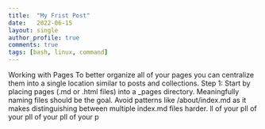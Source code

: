 ```yaml
---
title:  "My Frist Post"
date:   2022-06-15
layout: single
author_profile: true
comments: true
tags: [bash, linux, command]
---
```


Working with Pages To better organize all of your pages you can centralize them into a single location similar to posts and collections.
Step 1: Start by placing pages (.md or .html files) into a _pages directory. Meaningfully naming files should be the goal. Avoid patterns like /about/index.md as it makes distinguishing between multiple index.md files harder.
ll of your pll of your pll of your pll of your p